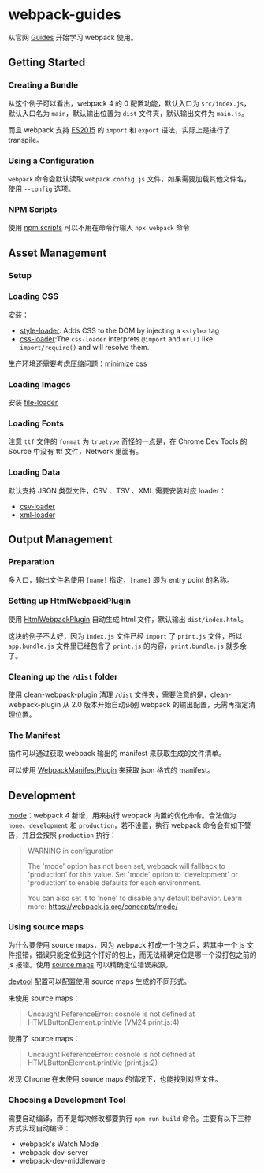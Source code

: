 # webpack-guides

从官网 [Guides](https://webpack.js.org/guides) 开始学习 webpack 使用。

## Getting Started

### Creating a Bundle

从这个例子可以看出，webpack 4 的 0 配置功能，默认入口为 `src/index.js`，默认入口名为  `main`，默认输出位置为 `dist` 文件夹，默认输出文件为 `main.js`。

而且 webpack 支持 [ES2015](https://babeljs.io/docs/en/learn/) 的 `import` 和 `export` 语法，实际上是进行了 transpile。

### Using a Configuration

`webpack` 命令会默认读取 `webpack.config.js` 文件，如果需要加载其他文件名，使用 `--config` 选项。

### NPM Scripts

使用 [npm scripts](https://docs.npmjs.com/misc/scripts) 可以不用在命令行输入 `npx webpack` 命令


## Asset Management

### Setup

### Loading CSS

安装：
- [style-loader](https://webpack.js.org/loaders/style-loader/): Adds CSS to the DOM by injecting a `<style>` tag
- [css-loader](https://webpack.js.org/loaders/css-loader/):The `css-loader` interprets `@import` and `url()` like `import/require()` and will resolve them.

生产环境还需要考虑压缩问题：[minimize css](https://webpack.js.org/guides/asset-management/)

### Loading Images

安装 [file-loader](https://webpack.js.org/loaders/file-loader/)

### Loading Fonts

注意 `ttf` 文件的 `format` 为 `truetype`
奇怪的一点是，在 Chrome Dev Tools 的 Source 中没有 ttf 文件，Network 里面有。

### Loading Data

默认支持 JSON 类型文件，CSV 、TSV 、XML 需要安装对应 loader：

- [csv-loader](https://github.com/theplatapi/csv-loader) 
- [xml-loader](https://github.com/gisikw/xml-loader)

## Output Management

### Preparation

多入口，输出文件名使用 `[name]` 指定，`[name]` 即为 entry point 的名称。

### Setting up HtmlWebpackPlugin

使用 [HtmlWebpackPlugin](https://webpack.js.org/plugins/html-webpack-plugin/) 自动生成 html 文件，默认输出 `dist/index.html`。

这块的例子不太好，因为 `index.js` 文件已经 `import` 了 `print.js` 文件，所以 `app.bundle.js` 文件里已经包含了 `print.js` 的内容，`print.bundle.js` 就多余了。


### Cleaning up the `/dist` folder

使用 [clean-webpack-plugin](https://www.npmjs.com/package/clean-webpack-plugin) 清理 `/dist` 文件夹，需要注意的是，clean-webpack-plugin 从 2.0 版本开始自动识别 webpack 的输出配置，无需再指定清理位置。

### The Manifest

插件可以通过获取 webpack 输出的 manifest 来获取生成的文件清单。

可以使用 [WebpackManifestPlugin](https://github.com/danethurber/webpack-manifest-plugin) 来获取 json 格式的 manifest。

## Development

[mode](https://webpack.js.org/concepts/mode/)：webpack 4 新增，用来执行 webpack 内置的优化命令。合法值为 `none`、`development` 和 `production`，若不设置，执行 webpack 命令会有如下警告，并且会按照 `production` 执行：
> WARNING in configuration
>
> The 'mode' option has not been set, webpack will fallback to 'production' for this value. Set 'mode' option to 'development' or 'production' to enable defaults for each environment.
> 
>You can also set it to 'none' to disable any default behavior. Learn more: https://webpack.js.org/concepts/mode/

### Using source maps

为什么要使用 source maps，因为 webpack 打成一个包之后，若其中一个 js 文件报错，错误只能定位到这个打好的包上，而无法精确定位是哪一个没打包之前的 js 报错。使用 [source maps](https://blog.teamtreehouse.com/introduction-source-maps) 可以精确定位错误来源。

[devtool](https://webpack.js.org/configuration/devtool/) 配置可以配置使用 source maps 生成的不同形式。

未使用 source maps：
> Uncaught ReferenceError: cosnole is not defined
>    at HTMLButtonElement.printMe (VM24 print.js:4)

使用了 source maps：
> Uncaught ReferenceError: cosnole is not defined
>    at HTMLButtonElement.printMe (print.js:2)

发现 Chrome 在未使用 source maps 的情况下，也能找到对应文件。

### Choosing a Development Tool

需要自动编译，而不是每次修改都要执行 `npm run build` 命令。主要有以下三种方式实现自动编译：
- webpack's Watch Mode
- webpack-dev-server
- webpack-dev-middleware